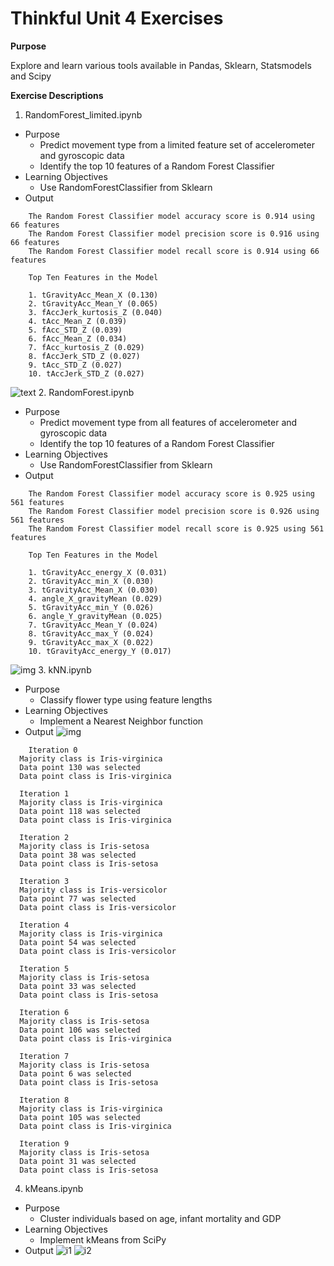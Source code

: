 # Thinkful Unit 4 Exercises

**Purpose**

Explore and learn various tools available in Pandas, Sklearn, Statsmodels and Scipy

**Exercise Descriptions**

1. RandomForest_limited.ipynb
  * Purpose
    * Predict movement type from a limited feature set of accelerometer and gyroscopic data
    * Identify the top 10 features of a Random Forest Classifier
  * Learning Objectives
    * Use RandomForestClassifier from Sklearn
  * Output
```
    The Random Forest Classifier model accuracy score is 0.914 using 66 features
    The Random Forest Classifier model precision score is 0.916 using 66 features
    The Random Forest Classifier model recall score is 0.914 using 66 features

    Top Ten Features in the Model

    1. tGravityAcc_Mean_X (0.130)
    2. tGravityAcc_Mean_Y (0.065)
    3. fAccJerk_kurtosis_Z (0.040)
    4. tAcc_Mean_Z (0.039)
    5. fAcc_STD_Z (0.039)
    6. fAcc_Mean_Z (0.034)
    7. fAcc_kurtosis_Z (0.029)
    8. fAccJerk_STD_Z (0.027)
    9. tAcc_STD_Z (0.027)
    10. tAccJerk_STD_Z (0.027)
```
![text](https://github.com/silkaitis/Thinkful-unit4/blob/master/Feature_Importance.png?raw=true)
2. RandomForest.ipynb
  * Purpose
    * Predict movement type from all features of accelerometer and gyroscopic data
    * Identify the top 10 features of a Random Forest Classifier
  * Learning Objectives
    * Use RandomForestClassifier from Sklearn
  * Output
```
    The Random Forest Classifier model accuracy score is 0.925 using 561 features
    The Random Forest Classifier model precision score is 0.926 using 561 features
    The Random Forest Classifier model recall score is 0.925 using 561 features

    Top Ten Features in the Model

    1. tGravityAcc_energy_X (0.031)
    2. tGravityAcc_min_X (0.030)
    3. tGravityAcc_Mean_X (0.030)
    4. angle_X_gravityMean (0.029)
    5. tGravityAcc_min_Y (0.026)
    6. angle_Y_gravityMean (0.025)
    7. tGravityAcc_Mean_Y (0.024)
    8. tGravityAcc_max_Y (0.024)
    9. tGravityAcc_max_X (0.022)
    10. tGravityAcc_energy_Y (0.017)
```
![img](https://github.com/silkaitis/Thinkful-unit4/blob/master/Feature_Importance_Full.png?raw=true)
3. kNN.ipynb
  * Purpose
    * Classify flower type using feature lengths
  * Learning Objectives
    * Implement a Nearest Neighbor function
  * Output
  ![img](https://github.com/silkaitis/Thinkful-unit4/blob/master/kNN_sepal_wid_vs_len.png?raw=true)
  ```
      Iteration 0
    Majority class is Iris-virginica
    Data point 130 was selected
    Data point class is Iris-virginica

    Iteration 1
    Majority class is Iris-virginica
    Data point 118 was selected
    Data point class is Iris-virginica

    Iteration 2
    Majority class is Iris-setosa
    Data point 38 was selected
    Data point class is Iris-setosa

    Iteration 3
    Majority class is Iris-versicolor
    Data point 77 was selected
    Data point class is Iris-versicolor

    Iteration 4
    Majority class is Iris-virginica
    Data point 54 was selected
    Data point class is Iris-versicolor

    Iteration 5
    Majority class is Iris-setosa
    Data point 33 was selected
    Data point class is Iris-setosa

    Iteration 6
    Majority class is Iris-setosa
    Data point 106 was selected
    Data point class is Iris-virginica

    Iteration 7
    Majority class is Iris-setosa
    Data point 6 was selected
    Data point class is Iris-setosa

    Iteration 8
    Majority class is Iris-virginica
    Data point 105 was selected
    Data point class is Iris-virginica

    Iteration 9
    Majority class is Iris-setosa
    Data point 31 was selected
    Data point class is Iris-setosa
  ```
4. kMeans.ipynb
  * Purpose
    * Cluster individuals based on age, infant mortality and GDP
  * Learning Objectives
    * Implement kMeans from SciPy
  * Output
  ![i1](https://github.com/silkaitis/Thinkful-unit4/blob/master/GDPperCapita.png?raw=true)
  ![i2](https://github.com/silkaitis/Thinkful-unit4/blob/master/Average%20within-cluster%20sum%20of%20squares.png?raw=true)
